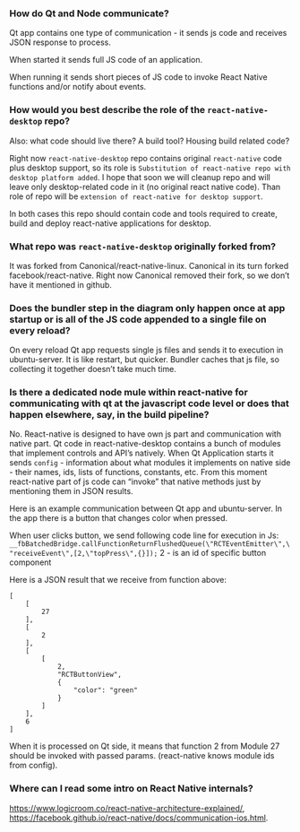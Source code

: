 ### How do Qt and Node communicate?
Qt app contains one type of communication - it sends js code and receives JSON response to process.

When started it sends full JS code of an application.

When running it sends short pieces of JS code to invoke React Native functions and/or notify about events.


### How would you best describe the role of the `react-native-desktop` repo?
Also: what code should live there? A build tool? Housing build related code?

Right now `react-native-desktop` repo contains original `react-native` code plus desktop support, so its role is `Substitution of react-native repo with desktop platform added`. 
I hope that soon we will cleanup repo and will leave only desktop-related code in it (no original react native code). Than role of repo will be `extension of react-native for desktop support`.

In both cases this repo should contain code and tools required to create, build and deploy react-native applications for desktop.

### What repo was `react-native-desktop` originally forked from?
It was forked from Canonical/react-native-linux. Canonical in its turn forked facebook/react-native. Right now Canonical removed their fork, so we don’t have it mentioned in github.

### Does the bundler step in the diagram only happen once at app startup or is all of the JS code appended to a single file on every reload?
On every reload Qt app requests single js files and sends it to execution in ubuntu-server. It is like restart, but quicker. Bundler caches that js file, so collecting it together doesn’t take much time.

### Is there a dedicated node mule within react-native for communicating with qt at the javascript code level or does that happen elsewhere, say, in the build pipeline?
No. React-native is designed to have own js part and communication with native part.
Qt code in react-native-desktop contains a bunch of modules that implement controls and API’s natively. 
When Qt Application starts it sends `config` - information about what modules it implements on native side - their names, ids, lists of functions, constants, etc. From this moment react-native part of js code can “invoke” that native methods just by mentioning them in JSON results.

Here is an example communication between Qt app and ubuntu-server. In the app there is a button that changes color when pressed.

When user clicks button, we send following code line for execution in Js:
`__fbBatchedBridge.callFunctionReturnFlushedQueue(\"RCTEventEmitter\",\"receiveEvent\",[2,\"topPress\",{}]);`
2 - is an id of specific button component

Here is a JSON result that we receive from function above:
```
[
    [
        27
    ],
    [
        2
    ],
    [
        [
            2,
            "RCTButtonView",
            {
                "color": "green"
            }
        ]
    ],
    6
]
```
When it is processed on Qt side, it means that function 2 from Module 27 should be invoked with passed params. (react-native knows module ids from config).

### Where can I read some intro on React Native internals?
https://www.logicroom.co/react-native-architecture-explained/, https://facebook.github.io/react-native/docs/communication-ios.html.

